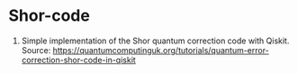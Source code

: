 # Shor-code
1) Simple implementation of the Shor quantum correction code with Qiskit.
   Source: https://quantumcomputinguk.org/tutorials/quantum-error-correction-shor-code-in-qiskit
